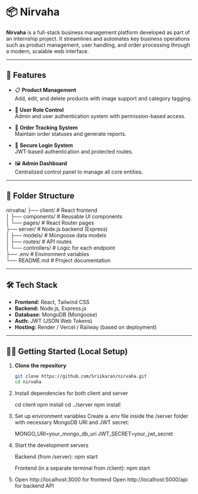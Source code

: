 # 📦 Nirvaha

**Nirvaha** is a full-stack business management platform developed as part of an internship project. It streamlines and automates key business operations such as product management, user handling, and order processing through a modern, scalable web interface.

---

## 🚀 Features

- 📋 **Product Management**  
  Add, edit, and delete products with image support and category tagging.

- 👥 **User Role Control**  
  Admin and user authentication system with permission-based access.

- 🛒 **Order Tracking System**  
  Maintain order statuses and generate reports.

- 🔐 **Secure Login System**  
  JWT-based authentication and protected routes.

- 🖼️ **Admin Dashboard**  
  Centralized control panel to manage all core entities.

---

## 📂 Folder Structure

nirvaha/
├── client/               # React frontend  
│   ├── components/       # Reusable UI components  
│   └── pages/            # React Router pages  
├── server/               # Node.js backend (Express)  
│   ├── models/           # Mongoose data models  
│   ├── routes/           # API routes  
│   └── controllers/      # Logic for each endpoint  
├── .env                  # Environment variables  
└── README.md             # Project documentation

---

## 🛠️ Tech Stack

- **Frontend:** React, Tailwind CSS  
- **Backend:** Node.js, Express.js  
- **Database:** MongoDB (Mongoose)  
- **Auth:** JWT (JSON Web Tokens)  
- **Hosting:** Render / Vercel / Railway (based on deployment)

---

## 🧑‍💻 Getting Started (Local Setup)

1. **Clone the repository**  

   ```bash
   git clone https://github.com/Sriikaran/nirvaha.git
   cd nirvaha

   
2. Install dependencies for both client and server

   cd client
   npm install
   cd ../server
   npm install


3. Set up environment variables
   Create a .env file inside the /server folder with necessary MongoDB URI and JWT secret:

   MONGO_URI=your_mongo_db_uri
   JWT_SECRET=your_jwt_secret


4. Start the development servers

   Backend (from /server):
      npm start

   Frontend (in a separate terminal from /client):
      npm start


5. Open http://localhost:3000 for frontend
   Open http://localhost:5000/api for backend API




